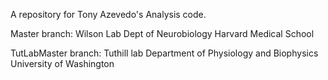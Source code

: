 A repository for Tony Azevedo's Analysis code.

Master branch: 
Wilson Lab
Dept of Neurobiology
Harvard Medical School

TutLabMaster branch:
Tuthill lab 
Department of Physiology and Biophysics
University of Washington

